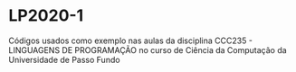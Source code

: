 # LP2020-1
Códigos usados como exemplo nas aulas da disciplina CCC235 - LINGUAGENS DE PROGRAMAÇÃO no curso de Ciência da Computação da Universidade de Passo Fundo
